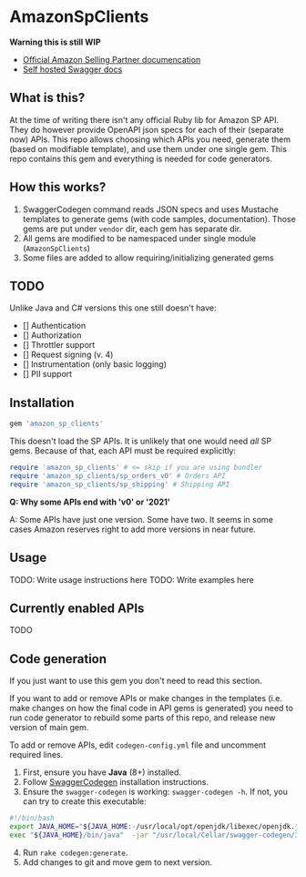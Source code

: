 # AmazonSpClients

**Warning this is still WIP**

* [Official Amazon Selling Partner documencation](https://github.com/amzn/selling-partner-api-docs)
* [Self hosted Swagger docs](https://dropstream.github.io/amazon-sp-swagger-api-docs)

## What is this?

At the time of writing there isn't any official Ruby lib for Amazon SP API.
They do however provide OpenAPI json specs for each of their (separate now) APIs.
This repo allows choosing which APIs you need, generate them (based on modifiable
template), and use them under one single gem. This repo contains this gem and
everything is needed for code generators.

## How this works?

1. SwaggerCodegen command reads JSON specs and uses Mustache templates to generate
   gems (with code samples, documentation). Those gems are put under `vendor` dir,
   each gem has separate dir.
2. All gems are modified to be namespaced under single module (`AmazonSpClients`)
3. Some files are added to allow requiring/initializing generated gems

## TODO

Unlike Java and C# versions this one still doesn't have:

- [] Authentication
- [] Authorization
- [] Throttler support
- [] Request signing (v. 4)
- [] Instrumentation (only basic logging)
- [] PII support

## Installation

```ruby
gem 'amazon_sp_clients'
```

This doesn't load the SP APIs. It is unlikely that one would need *all* SP gems.
Because of that, each API must be required explicitly:

```ruby
require 'amazon_sp_clients' # <= skip if you are using bundler
require 'amazon_sp_clients/sp_orders_v0' # Orders API
require 'amazon_sp_clients/sp_shipping' # Shipping API
```

**Q: Why some APIs end with 'v0' or '2021'**

A: Some APIs have just one version. Some have two. It seems in some cases Amazon reserves right to add more versions in near future.

## Usage

TODO: Write usage instructions here
TODO: Write examples here

## Currently enabled APIs

TODO

## Code generation

If you just want to use this gem you don't need to read this section.

If you want to add or remove APIs or make changes in the templates (i.e. make
changes on how the final code in API gems is generated) you need to run code
generator to rebuild some parts of this repo, and release new version of main gem.

To add or remove APIs, edit `codegen-config.yml` file and uncomment required lines.

1. First, ensure you have **Java** (8+) installed.
2. Follow [SwaggerCodegen](https://github.com/swagger-api/swagger-codegen) installation instructions.
3. Ensure the `swagger-codegen` is working: `swagger-codegen -h`. If not, you can 
   try to create this executable:
   
```bash   
#!/bin/bash
export JAVA_HOME="${JAVA_HOME:-/usr/local/opt/openjdk/libexec/openjdk.jdk/Contents/Home}"
exec "${JAVA_HOME}/bin/java"  -jar "/usr/local/Cellar/swagger-codegen/3.0.25/libexec/swagger-codegen-cli.jar" "$@"
```

4. Run `rake codegen:generate`.
5. Add changes to git and move gem to next version.
